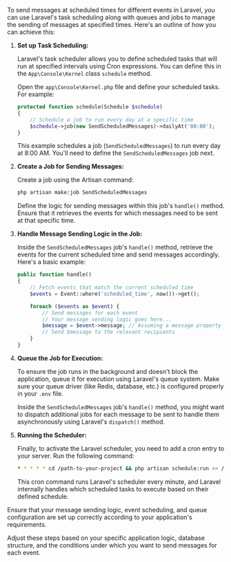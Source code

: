To send messages at scheduled times for different events in Laravel, you can use Laravel's task scheduling along with queues and jobs to manage the sending of messages at specified times. Here's an outline of how you can achieve this:

1. **Set up Task Scheduling:**

   Laravel's task scheduler allows you to define scheduled tasks that will run at specified intervals using Cron expressions. You can define this in the `App\Console\Kernel` class `schedule` method.

   Open the `app\Console\Kernel.php` file and define your scheduled tasks. For example:

   ```php
   protected function schedule(Schedule $schedule)
   {
       // Schedule a job to run every day at a specific time
       $schedule->job(new SendScheduledMessages)->dailyAt('08:00');
   }
   ```

   This example schedules a job (`SendScheduledMessages`) to run every day at 8:00 AM. You'll need to define the `SendScheduledMessages` job next.

2. **Create a Job for Sending Messages:**

   Create a job using the Artisan command:

   ```bash
   php artisan make:job SendScheduledMessages
   ```

   Define the logic for sending messages within this job's `handle()` method. Ensure that it retrieves the events for which messages need to be sent at that specific time.

3. **Handle Message Sending Logic in the Job:**

   Inside the `SendScheduledMessages` job's `handle()` method, retrieve the events for the current scheduled time and send messages accordingly. Here's a basic example:

   ```php
   public function handle()
   {
       // Fetch events that match the current scheduled time
       $events = Event::where('scheduled_time', now())->get();

       foreach ($events as $event) {
           // Send messages for each event
           // Your message sending logic goes here...
           $message = $event->message; // Assuming a message property on the Event model
           // Send $message to the relevant recipients
       }
   }
   ```

4. **Queue the Job for Execution:**

   To ensure the job runs in the background and doesn't block the application, queue it for execution using Laravel's queue system. Make sure your queue driver (like Redis, database, etc.) is configured properly in your `.env` file.

   Inside the `SendScheduledMessages` job's `handle()` method, you might want to dispatch additional jobs for each message to be sent to handle them asynchronously using Laravel's `dispatch()` method.

5. **Running the Scheduler:**

   Finally, to activate the Laravel scheduler, you need to add a cron entry to your server. Run the following command:

   ```bash
   * * * * * cd /path-to-your-project && php artisan schedule:run >> /dev/null 2>&1
   ```

   This cron command runs Laravel's scheduler every minute, and Laravel internally handles which scheduled tasks to execute based on their defined schedule.

Ensure that your message sending logic, event scheduling, and queue configuration are set up correctly according to your application's requirements.

Adjust these steps based on your specific application logic, database structure, and the conditions under which you want to send messages for each event.
